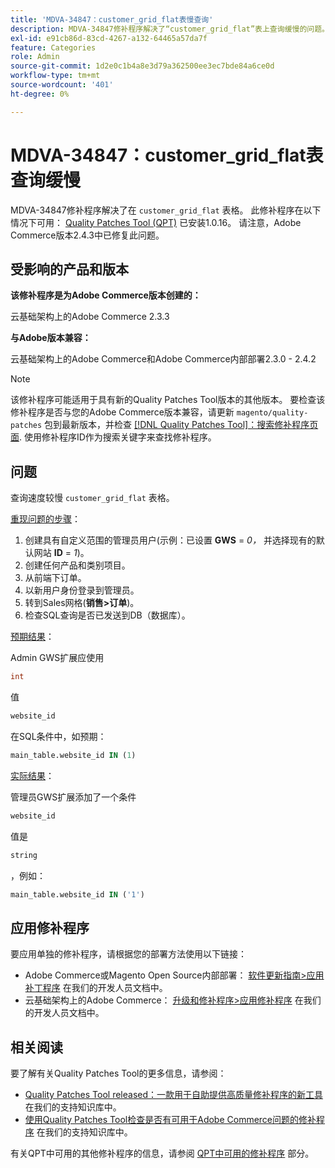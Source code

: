 ```yaml
---
title: 'MDVA-34847：customer_grid_flat表慢查询'
description: MDVA-34847修补程序解决了“customer_grid_flat”表上查询缓慢的问题。 安装[Quality Patches Tool (QPT)](/help/announcements/adobe-commerce-announcements/magento-quality-patches-released-new-tool-to-self-serve-quality-patches.md) 1.0.16后，即可使用此修补程序。 请注意，Adobe Commerce版本2.4.3中已修复此问题。
exl-id: e91cb86d-83cd-4267-a132-64465a57da7f
feature: Categories
role: Admin
source-git-commit: 1d2e0c1b4a8e3d79a362500ee3ec7bde84a6ce0d
workflow-type: tm+mt
source-wordcount: '401'
ht-degree: 0%

---
```


# MDVA-34847：customer_grid_flat表查询缓慢

MDVA-34847修补程序解决了在 `customer_grid_flat` 表格。 此修补程序在以下情况下可用： [Quality Patches Tool (QPT)](/help/announcements/adobe-commerce-announcements/magento-quality-patches-released-new-tool-to-self-serve-quality-patches.md) 已安装1.0.16。 请注意，Adobe Commerce版本2.4.3中已修复此问题。

## 受影响的产品和版本

**该修补程序是为Adobe Commerce版本创建的：**

云基础架构上的Adobe Commerce 2.3.3

**与Adobe版本兼容：**

云基础架构上的Adobe Commerce和Adobe Commerce内部部署2.3.0 - 2.4.2

>[!NOTE]
>
>该修补程序可能适用于具有新的Quality Patches Tool版本的其他版本。 要检查该修补程序是否与您的Adobe Commerce版本兼容，请更新 `magento/quality-patches` 包到最新版本，并检查 [[!DNL Quality Patches Tool]：搜索修补程序页面](https://devdocs.magento.com/quality-patches/tool.html#patch-grid). 使用修补程序ID作为搜索关键字来查找修补程序。

## 问题

查询速度较慢 `customer_grid_flat` 表格。

<u>重现问题的步骤</u>：

1. 创建具有自定义范围的管理员用户(示例：已设置 **GWS** = *0，* 并选择现有的默认网站 **ID** = *1*)。
1. 创建任何产品和类别项目。
1. 从前端下订单。
1. 以新用户身份登录到管理员。
1. 转到Sales网格(**销售>订单**)。
1. 检查SQL查询是否已发送到DB（数据库）。

<u>预期结果</u>：

Admin GWS扩展应使用

```sql
int
```

值

```sql
website_id
```

在SQL条件中，如预期：

```sql
main_table.website_id IN (1)
```

<u>实际结果</u>：

管理员GWS扩展添加了一个条件

```sql
website_id
```

值是

```sql
string
```

，例如：

```sql
main_table.website_id IN ('1')
```

## 应用修补程序

要应用单独的修补程序，请根据您的部署方法使用以下链接：

* Adobe Commerce或Magento Open Source内部部署： [软件更新指南>应用补丁程序](https://devdocs.magento.com/guides/v2.4/comp-mgr/patching/mqp.html) 在我们的开发人员文档中。
* 云基础架构上的Adobe Commerce： [升级和修补程序>应用修补程序](https://devdocs.magento.com/cloud/project/project-patch.html) 在我们的开发人员文档中。

## 相关阅读

要了解有关Quality Patches Tool的更多信息，请参阅：

* [Quality Patches Tool released：一款用于自助提供高质量修补程序的新工具](/help/announcements/adobe-commerce-announcements/magento-quality-patches-released-new-tool-to-self-serve-quality-patches.md) 在我们的支持知识库中。
* [使用Quality Patches Tool检查是否有可用于Adobe Commerce问题的修补程序](/help/support-tools/patches-available-in-qpt-tool/check-patch-for-magento-issue-with-magento-quality-patches.md) 在我们的支持知识库中。

有关QPT中可用的其他修补程序的信息，请参阅 [QPT中可用的修补程序](https://support.magento.com/hc/en-us/sections/360010506631-Patches-available-in-QPT-tool-) 部分。
